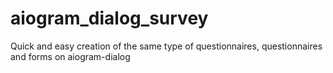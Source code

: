 # aiogram_dialog_survey
Quick and easy creation of the same type of questionnaires, questionnaires and forms on aiogram-dialog
